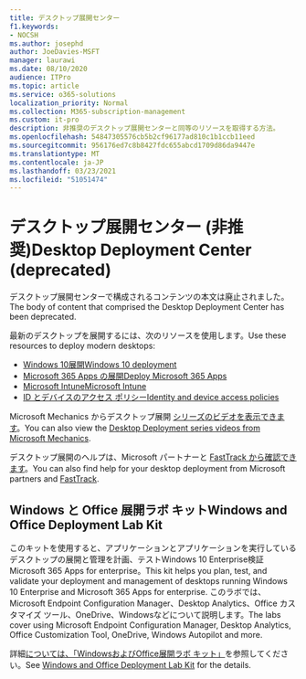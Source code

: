 ```yaml
---
title: デスクトップ展開センター
f1.keywords:
- NOCSH
ms.author: josephd
author: JoeDavies-MSFT
manager: laurawi
ms.date: 08/10/2020
audience: ITPro
ms.topic: article
ms.service: o365-solutions
localization_priority: Normal
ms.collection: M365-subscription-management
ms.custom: it-pro
description: 非推奨のデスクトップ展開センターと同等のリソースを取得する方法。
ms.openlocfilehash: 54847305576cb5b2cf96177ad810c1b1ccb11eed
ms.sourcegitcommit: 956176ed7c8b8427fdc655abcd1709d86da9447e
ms.translationtype: MT
ms.contentlocale: ja-JP
ms.lasthandoff: 03/23/2021
ms.locfileid: "51051474"
---
```

# <a name="desktop-deployment-center-deprecated"></a><span data-ttu-id="d114b-103">デスクトップ展開センター (非推奨)</span><span class="sxs-lookup"><span data-stu-id="d114b-103">Desktop Deployment Center (deprecated)</span></span>

<span data-ttu-id="d114b-104">デスクトップ展開センターで構成されるコンテンツの本文は廃止されました。</span><span class="sxs-lookup"><span data-stu-id="d114b-104">The body of content that comprised the Desktop Deployment Center has been deprecated.</span></span> 

<span data-ttu-id="d114b-105">最新のデスクトップを展開するには、次のリソースを使用します。</span><span class="sxs-lookup"><span data-stu-id="d114b-105">Use these resources to deploy modern desktops:</span></span>

- [<span data-ttu-id="d114b-106">Windows 10展開</span><span class="sxs-lookup"><span data-stu-id="d114b-106">Windows 10 deployment</span></span>](/windows/deployment/)
- [<span data-ttu-id="d114b-107">Microsoft 365 Apps の展開</span><span class="sxs-lookup"><span data-stu-id="d114b-107">Deploy Microsoft 365 Apps</span></span>](/deployoffice/deployment-guide-microsoft-365-apps)
- [<span data-ttu-id="d114b-108">Microsoft Intune</span><span class="sxs-lookup"><span data-stu-id="d114b-108">Microsoft Intune</span></span>](/mem/intune/fundamentals/planning-guide)
- [<span data-ttu-id="d114b-109">ID とデバイスのアクセス ポリシー</span><span class="sxs-lookup"><span data-stu-id="d114b-109">Identity and device access policies</span></span>](../security/defender-365-security/microsoft-365-policies-configurations.md)

<span data-ttu-id="d114b-110">Microsoft Mechanics からデスクトップ展開 [シリーズのビデオを表示できます](https://www.aka.ms/watchhowtoshift)。</span><span class="sxs-lookup"><span data-stu-id="d114b-110">You can also view the [Desktop Deployment series videos from Microsoft Mechanics](https://www.aka.ms/watchhowtoshift).</span></span>

<span data-ttu-id="d114b-111">デスクトップ展開のヘルプは、Microsoft パートナーと [FastTrack から確認できます](https://www.microsoft.com/fasttrack/microsoft-365)。</span><span class="sxs-lookup"><span data-stu-id="d114b-111">You can also find help for your desktop deployment from Microsoft partners and [FastTrack](https://www.microsoft.com/fasttrack/microsoft-365).</span></span>

## <a name="windows-and-office-deployment-lab-kit"></a><span data-ttu-id="d114b-112">Windows と Office 展開ラボ キット</span><span class="sxs-lookup"><span data-stu-id="d114b-112">Windows and Office Deployment Lab Kit</span></span>

<span data-ttu-id="d114b-113">このキットを使用すると、アプリケーションとアプリケーションを実行しているデスクトップの展開と管理を計画、テストWindows 10 Enterprise検証Microsoft 365 Apps for enterprise。</span><span class="sxs-lookup"><span data-stu-id="d114b-113">This kit helps you plan, test, and validate your deployment and management of desktops running Windows 10 Enterprise and Microsoft 365 Apps for enterprise.</span></span> <span data-ttu-id="d114b-114">このラボでは、Microsoft Endpoint Configuration Manager、Desktop Analytics、Office カスタマイズ ツール、OneDrive、Windowsなどについて説明します。</span><span class="sxs-lookup"><span data-stu-id="d114b-114">The labs cover using Microsoft Endpoint Configuration Manager, Desktop Analytics, Office Customization Tool, OneDrive, Windows Autopilot and more.</span></span>

<span data-ttu-id="d114b-115">詳細[については、「WindowsおよびOffice展開ラボ キット」](modern-desktop-deployment-and-management-lab.md)を参照してください。</span><span class="sxs-lookup"><span data-stu-id="d114b-115">See [Windows and Office Deployment Lab Kit](modern-desktop-deployment-and-management-lab.md) for the details.</span></span>